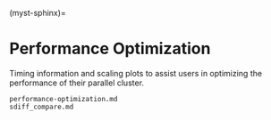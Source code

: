 (myst-sphinx)=

# Performance Optimization 

Timing information and scaling plots to assist users in optimizing the performance of their parallel cluster.

```{toctree}
performance-optimization.md
sdiff_compare.md
```

